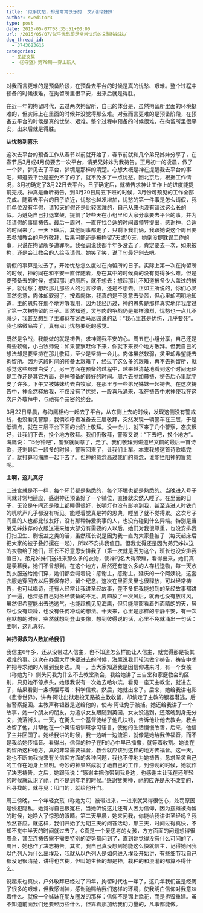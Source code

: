 ```yaml
---
title: '似乎忧愁，却是常常快乐的  文/瑞玲姊妹'
author: sweditor3
type: post
date: 2015-05-07T08:35:51+00:00
url: /2015/05/07/似乎忧愁却是常常快乐的文瑞玲姊妹/
dsq_thread_id:
  - 3743623616
categories:
  - 见证文集
  - 《@守望》第78期——穿上新人

---
```

对我而言更难的是预备阶段，在预备去平台的时候是真的忧愁、艰难。整个过程中预备的时候很难，在拘留所里很平安，出来后就是得胜。<!--more-->

在近一年的拘留时代，去过两次拘留所，自己的体会是，虽然拘留所里面的环境挺难的，但实际上在里面的时候并没觉得那么难。对我而言更难的是预备阶段，在预备去平台的时候是真的忧愁、艰难。整个过程中预备的时候很难，在拘留所里很平安，出来后就是得胜。

**从忧愁到喜乐**

这次去平台的预备工作从春节以前就开始了，春节前就和几个弟兄姊妹分享了，在春节后3月或4月份要去一次平台，请弟兄姊妹为我祷告。正月初一的凌晨，做了一个梦，梦见去了平台，梦境是那样的清楚。心想大概是神在提醒我去平台的事吧，知道去平台是避免不了的了，就不免多了一点忧愁。回北京后，根据工作情况，3月初确定了3月22日去平台。日子确定后，就祷告求神让工作上的进度能提前完成。神真是垂听祷告，到3月20日周五下班的时候，3月份可预见的工作全部完成。随着去平台的日子临近，忧愁也越发增加，忧愁的第一件事是怎么请假，我们单位没有年假，请10天的假还是比较困难的，自己从来也没有请过这么长的假。为避免自己打退堂鼓，提前了好些天在小组里和大家分享要去平台的事，并为我请假的事情祷告。最后一周时，一直在找合适的时间跟领导提出，感谢神，合适的时间来了。一天下班后，其他同事都走了，只剩下我们俩，我跟她说这个周日要去参加教会的户外敬拜，后果可能还是被拘留7天或10天，她倒没提耽误工作的事，只说在拘留所多遭罪啊。我强调说我都半年多没去了，肯定要去一次，如果被拘，还是会让教会的人给我请假。她笑了笑，说了句最好别去吧。

请假的事算是过去了，开始忧愁怎么度过在拘留所的日子。实际上第一次在拘留所的时候，神的同在和平安一直伴随着，身在其中的时候真的没有觉得多么难。但是要预备去的时候，想起那儿的厕所，就不想去；想起那儿不知道被多少人盖过的被子，就忧愁；想起那儿那些人的污言秽语，还是不想去。正如主所说的，你们心灵固然愿意，肉体却软弱了。按着肉体，我真的是不愿意去受苦，但心里却明明地知道，主的恩典在那个地方够我用，因为我经历过，神的恩典是那样真实地伴我度过了第一次被拘留的日子。固然知道，灵与肉的争战仍是那样激烈，忧愁也一点儿不减少，我甚至想到了主耶稣在客西马尼园说的话：“我心里甚是忧伤，几乎要死”。我也略微品尝了，真有点儿忧愁要死的感觉。

既然是争战，我能做的就是祷告，求神赐我平安的心。周五在小组分享，自己还是有些软弱，小白牧师说：如果警察赶你下来，你就下来换个地方敬拜。但我自己的想法却是要坚持在那儿敬拜，至少是坚持一会儿。肉体虽然软弱，灵里却希望能去拘留所。因为这段时间的预备太艰难了，经过了这么多的艰难，再不去拘留所，就感觉这些艰难白受了。另一方面在预备的过程中，越来越清楚地看到这个时间无论是工作还是其它方面，是神预备的最好的时间。周六去参加晨祷，祷告后心里就平安了许多。下午又被姊妹约去白牧家，在那里与一些弟兄姊妹一起祷告。在这次祷告中，神全然释放我，不仅没有了忧愁，一股喜乐涌来，我在祷告中求神使我在这次户外敬拜中，与祂有个亲密的约会。

3月22日早晨，与海鹰相约一起去了平台，从东侧上去的时候，发现这侧没有警戒线，也没看见警察，我俩欢呼着准备去三层敬拜，突然发现一辆警车在三层，于是低调点，就在三层平台下面的台阶上敬拜。没一会儿，就下来了几个警察，态度很好，让我们下去，换个地方敬拜。我们仍敬拜，警察又说：“下去吧，换个地方”。海鹰说：“15分钟吧”，警察就同意了，走了。我们敬拜到讲道经文前的最后一首诗歌，还剩最后一段多的时候，警察回来了，让我们上车。本来我想这首诗歌唱完了，就打算和海鹰一起下去了。但神的意念高过我们的意念，谁能拦阻神的旨意呢。

**主啊，这儿真好**

二进宫就是不一样，每个环节都是熟悉的，每个环境也都是熟悉的。当晚进入号子间就非常地适应，感谢神还预备好了一个铺位，直接就安然入睡了。在里面的日子，无论是午间还是晚上都睡得很好，长明灯也没有影响到我，甚至连进人时铁门的咣咣声几乎都没有听见。能睡着觉真是神的恩典，睡醒了就不觉得累。这次号子间里的人也都比较友好，没有那种特爱挑事的人，也没有碰到什么异端。特别是当弟兄姊妹存的衣服送进来给大部分有需要的人以后，她们对我很尊重，也没安排我打扫卫生、刷饭盆之类的活，虽然班长说是因为我一直为大家叠被子（每天起床后把大家的被子叠好摞在一起），所以不安排我值日。但我觉得还是因为弟兄姊妹送的衣物给了她们，班长不好意思安排我了（第一次就是因为这个，班长也没安排我值日）。弟兄姊妹们送进来那么多的衣物，使神的名大得荣耀，看得出来，她们真是羡慕我，她们不曾想到，在这个地方，居然还有这么多的人存钱送物，每一天收到衣服送给她们穿，她们都会喊着说：感谢主，感谢主。延庆的一个阿姨说，这套衣服她穿回去以后要保存好，留个纪念。这次在里面灵里也很释放，可以经常祷告，也可以唱诗，还有人经常让我讲圣经故事，差不多把我能想到的圣经故事都讲了一遍，也深感自己对圣经装备的不足。周四放了一次风后，就再也没有放过风，虽然很希望能出去透透气，也能趁机见见海鹰，但只能隔窗看着外面晴朗的天，居然也没有烦躁，也没有任何冲动的想法。十天来，心里是那样的平静平安，有一次在默想的时候，突然就想到登山变像，想到彼得说的话，心里不免就涌出一句话：主啊，这儿真好。

**神把得救的人数加给我们**

我信主6年多，还从没带过人信主，也不知道怎么样能让人信主，就觉得那是极其艰难的事。这次在办案大厅快要进去的时候，海鹰说我们轮流做个祷告，祷告中求神把寻求祂的人带到我身边。周一，当大家知道我是因信仰进来时，有一个女孩（称她为F）侧头问我为什么不去教堂聚会，我给她讲了三自堂和家庭教会的区别，只见她不停点头，她跟我说有一次她去哈尔滨，看见一座天主教堂，就进去了，结果看到一条横幅写着：科学信教。然后，她就出来了。后来，她给我讲电影《悲惨世界》，讲冉·阿让出狱走投无路被主教收留，却偷走了主教的银器潜逃，后被警察捉回。主教声称银器是送给他的，使冉·阿让免于被捕。她还给我讲了一个故事，她一个朋友的朋友，为追求女友跟随到英国，女友没追到，还落魄到身无分文，流落街头。一天，在街头一个基督徒给了他几块钱，告诉他让他去教会，教会收留了他，并帮他在一个英语培训班学习语言，使他的生活慢慢改善，后来，他信了主并回国了。她给我讲的时候，我一边听一边流泪，就像是她给我传福音，而不是我给她传福音。看得出，信仰的种子在F的心中早已播撒，就等着收割。她说在拘留所这种地方，真的非常需要福音，教会就应该到这样的地方传福音。这一天，她也不断向我抛来有关信仰方面的各种问题，我也不停地为她祷告，恳求圣灵自己的工作在她身上显明。奇妙的神果然成就了祂自己的工作，到傍晚的时候，她就作了决志祷告。之后，她跟我说：“感谢主把你带到我身边，也感谢主让我在还年轻的时候就认识了祂，而不是到年老的时候。”感谢赞美神，祂的应许是永不改变的，凡寻找的，就寻见；叩门的，就给他开门。

周三傍晚，一个年轻女孩（称她为C）被带进来，一进来就哭得很伤心，处罚原因是侵犯隐私，她觉得自己很冤枉，当她听说这儿还有人因为信仰，因为摆摊被拘留的时候，她睁大了惊恐的眼睛。第二天早晨，她来问我，你能给我讲讲圣经吗？我欣然答应。就这样，我们开始了为期三天的问答活动，那三天，时间过得真快，不知不觉中半天的时间就过去了。C真是一个爱思考的女孩，方方面面的问题想得很周全，甚至连祷告需不需要特别的姿势都问到了，直到她觉得没有什么可问的了，周日，她也作了决志祷告。其实，我自己真没想到她能这么快就信主，记得她问我以色列人为什么出埃及，我就从以色列人是如何进入埃及开始讲，有些细节我自己都没记很清楚，讲得也含糊，但叫她生长的却是神，栽种的和浇灌的都算不得什么。

说起来也真快，户外敬拜已经过了四年，拘留时代也一年了，这几年我们虽是经历了很多的艰难，但我感谢神，感谢祂赐给我们这样的环境，使我明白信仰对我意味着什么。就像一个姊妹在朋友圈发的那样：信仰不是锦上添花，而是拆毁重建。虽不知道前面我们还要经历些什么，但靠着那加给我们力量的，凡事都能做。